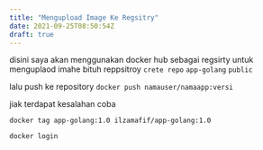 ```yaml
---
title: "Mengupload Image Ke Regsitry"
date: 2021-09-25T08:50:54Z
draft: true
---
```


disini saya akan menggunakan docker hub sebagai regsirty 
untuk menguplaod imahe bituh reppsitroy
`crete repo` `app-golang` `public`

lalu push ke repository 
`docker push namauser/namaapp:versi`

jiak terdapat kesalahan coba
```
docker tag app-golang:1.0 ilzamafif/app-golang:1.0
```

```
docker login
```